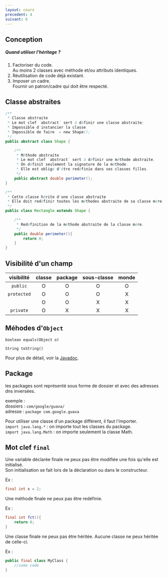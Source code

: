 ```yaml
---
layout: cours
precedent: 4
suivant: 6
---
```


## Conception

##### Quand utiliser l'héritage ?

1. Factoriser du code.  
Au moins 2 classes avec méthode et/ou attributs identiques.
2. Réutilisation de code déjà existant.  
3. Imposer un cadre.  
Fournir un patron/cadre qui doit être respecté.

## Classe abstraites

```java
/**
 * Classe abstraite
 * Le mot clef `abstract` sert à définir une classe abstraite;
 * Impossible d'instancier la classe
 * Impossible de faire  = new Shape();
 */
public abstract class Shape {

	/**
	 * Méthode abstraite
	 * Le mot clef `abstract` sert à définir une méthode abstraite.
	 * On définit seulement la signature de la méthode.
	 * Elle est obligé d'être redéfinie dans ses classes filles.
	 */
	public abstract double perimeter();
}

/**
 * Cette classe hérite d'une classe abstraite
 * Elle doit redéfinir toutes les méthodes abstraite de sa classe mère.
 */
public class Rectangle extends Shape {

	/**
	 * Redéfinition de la méthode abstraite de la classe mère.
	 */
	public double perimeter(){
		return 0;
	}
}
```

## Visibilité d'un champ

|visibilité |classe|package|sous-classe|monde|
|:---------:|:----:|:-----:|:---------:|:---:|
| `public`  |  O   |   O   |     O     |  O  |
|`protected`|  O   |   O   |     O     |  X  |
|   `  `    |  O   |   O   |     X     |  X  |
| `private` |  O   |   X   |     X     |  X  |

## Méhodes d'`Object`

`boolean equals(Object o)`

`String toString()`

Pour plus de détail, voir la [Javadoc](https://docs.oracle.com/javase/8/docs/api/java/lang/Object.html).

## Package

les packages sont représenté sous forme de dossier et avec des adresses dns inversées.

exemple :  
dossiers : `com/google/guava/`  
adresse : `package com.google.guava`

Pour utiliser une classe d'un package différent, il faut l'importer.  
`import java.lang.*` : on importe tout les classes du package.  
`import java.lang.Math` : on importe seulement la classe Math.

## Mot clef `final`

Une variable déclarée finale ne peux pas être modifiée une fois qu'elle est initialisé.  
Son initialisation se fait lors de la déclaration ou dans le constructeur.

Ex :
```java
final int x = 2;
```

Une méthode finale ne peux pas être redéfinie.

Ex :
```java
final int fct(){
	return 0;
}
```

Une classe finale ne peux pas être héritée. Aucune classe ne peux héritée de celle-ci.

Ex :
```java
public final class MyClass {
	//some code
}
```
